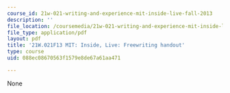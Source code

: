 ```yaml
---
course_id: 21w-021-writing-and-experience-mit-inside-live-fall-2013
description: ''
file_location: /coursemedia/21w-021-writing-and-experience-mit-inside-live-fall-2013/088ec08670563f1579e8de67a61aa471_MIT21W_021F13_Freewriting.pdf
file_type: application/pdf
layout: pdf
title: '21W.021F13 MIT: Inside, Live: Freewriting handout'
type: course
uid: 088ec08670563f1579e8de67a61aa471

---
```

None